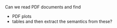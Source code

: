 
Can we read PDF documents and find
* PDF plots
* tables
and then extract the semantics from these?
   

